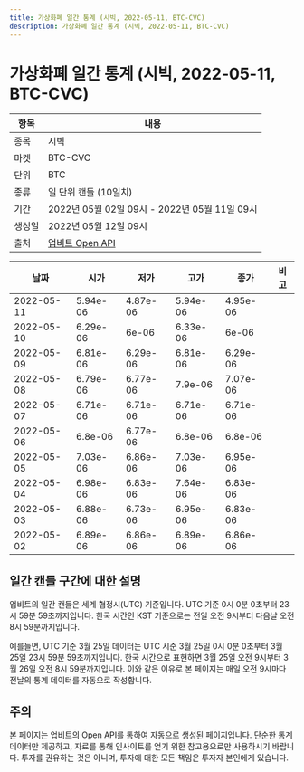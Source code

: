 ```yaml
---
title: 가상화폐 일간 통계 (시빅, 2022-05-11, BTC-CVC)
description: 가상화폐 일간 통계 (시빅, 2022-05-11, BTC-CVC)
---
```



가상화폐 일간 통계 (시빅, 2022-05-11, BTC-CVC)
===

|항목|내용|
|--|--|
|종목|시빅|
|마켓|BTC-CVC|
|단위|BTC|
|종류|일 단위 캔들 (10일치)|
|기간|2022년 05월 02일 09시 - 2022년 05월 11일 09시|
|생성일|2022년 05월 12일 09시|
|출처|[업비트 Open API](https://docs.upbit.com)|


|날짜|시가|저가|고가|종가|비고|
|--|--|--|--|--|--|
|2022-05-11|5.94e-06|4.87e-06|5.94e-06|4.95e-06|    |
|2022-05-10|6.29e-06|6e-06|6.33e-06|6e-06|    |
|2022-05-09|6.81e-06|6.29e-06|6.81e-06|6.29e-06|    |
|2022-05-08|6.79e-06|6.77e-06|7.9e-06|7.07e-06|    |
|2022-05-07|6.71e-06|6.71e-06|6.71e-06|6.71e-06|    |
|2022-05-06|6.8e-06|6.77e-06|6.8e-06|6.8e-06|    |
|2022-05-05|7.03e-06|6.86e-06|7.03e-06|6.95e-06|    |
|2022-05-04|6.98e-06|6.83e-06|7.64e-06|6.83e-06|    |
|2022-05-03|6.88e-06|6.73e-06|6.95e-06|6.83e-06|    |
|2022-05-02|6.89e-06|6.86e-06|6.89e-06|6.86e-06|    |


일간 캔들 구간에 대한 설명
---


업비트의 일간 캔들은 세계 협정시(UTC) 기준입니다. 
UTC 기준 0시 0분 0초부터 23시 59분 59초까지입니다. 
한국 시간인 KST 기준으로는 전일 오전 9시부터 다음날 오전 8시 59분까지입니다. 


예를들면, UTC 기준 3월 25일 데이터는 UTC 시준 3월 25일 0시 0분 0초부터 3월 25일 23시 59분 59초까지입니다. 
한국 시간으로 표현하면 3월 25일 오전 9시부터 3월 26일 오전 8시 59분까지입니다. 
이와 같은 이유로 본 페이지는 매일 오전 9시마다 전날의 통계 데이터를 자동으로 작성합니다. 


주의
---


본 페이지는 업비트의 Open API를 통하여 자동으로 생성된 페이지입니다. 
단순한 통계 데이터만 제공하고, 자료를 통해 인사이트를 얻기 위한 참고용으로만 사용하시기 바랍니다. 
투자를 권유하는 것은 아니며, 투자에 대한 모든 책임은 투자자 본인에게 있습니다. 
